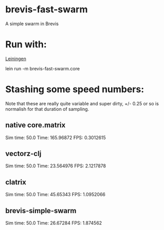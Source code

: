 # brevis-fast-swarm
A simple swarm in Brevis

# Run with:

[Leiningen](http://leiningen.org)  

lein run -m brevis-fast-swarm.core

# Stashing some speed numbers:

Note that these are really quite variable and super dirty, +/- 0.25 or so is normalish for that duration of sampling.

## native core.matrix

Sim time: 50.0 Time: 165.96872 FPS: 0.3012615

## vectorz-clj

Sim time: 50.0 Time: 23.564976 FPS: 2.1217878

## clatrix

Sim time: 50.0 Time: 45.65343 FPS: 1.0952066

## brevis-simple-swarm

Sim time: 50.0 Time: 26.67284 FPS: 1.874562